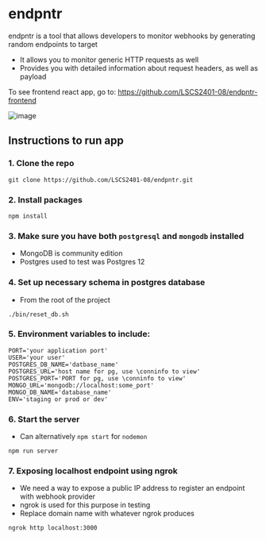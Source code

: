 # endpntr
endpntr is a tool that allows developers to monitor webhooks by generating random endpoints to target
- It allows you to monitor generic HTTP requests as well
- Provides you with detailed information about request headers, as well as payload

To see frontend react app, go to: https://github.com/LSCS2401-08/endpntr-frontend

![image](https://github.com/LSCS2401-08/endpntr/assets/93304067/1b008b50-2787-4995-bca4-4e72931514f0)

## Instructions to run app
### 1. Clone the repo
```
git clone https://github.com/LSCS2401-08/endpntr.git
```
### 2. Install packages
```
npm install
```
### 3. Make sure you have both `postgresql` and `mongodb` installed
- MongoDB is community edition
- Postgres used to test was Postgres 12

### 4. Set up necessary schema in postgres database
- From the root of the project
```
./bin/reset_db.sh
```

### 5. Environment variables to include:
```
PORT='your application port'
USER='your user'
POSTGRES_DB_NAME='datbase_name'
POSTGRES_URL='host name for pg, use \conninfo to view'
POSTGRES_PORT='PORT for pg, use \conninfo to view'
MONGO_URL='mongodb://localhost:some_port'
MONGO_DB_NAME='database_name'
ENV='staging or prod or dev'
```

### 6. Start the server
- Can alternatively `npm start` for `nodemon`
```
npm run server
```

### 7. Exposing localhost endpoint using ngrok
- We need a way to expose a public IP address to register an endpoint with webhook provider
- ngrok is used for this purpose in testing
- Replace domain name with whatever ngrok produces

```
ngrok http localhost:3000
```

